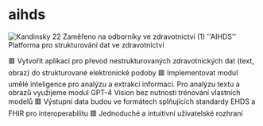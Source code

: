 # aihds
![Kandinsky 22 Zaměřeno na odborníky ve zdravotnictví (1)](https://github.com/DigiMedic/aihds/assets/87069985/99cbc557-e3dd-446d-bdeb-88fb45bb54d3)
''AIHDS'’ Platforma pro strukturování dat ve zdravotnictví

 🟥
Vytvořit aplikaci pro převod nestrukturovaných zdravotnických dat (text, obraz) do strukturované elektronické podoby
🟥
Implementovat modul umělé inteligence pro analýzu a extrakci informací. Pro analýzu textu a obrazů využijeme modul GPT-4 Vision bez nutnosti trénování vlastních modelů
🟥
Výstupní data budou ve formátech splňujících standardy EHDS a FHIR pro interoperabilitu
🟥
Jednoduché a intuitivní uživatelské rozhraní
